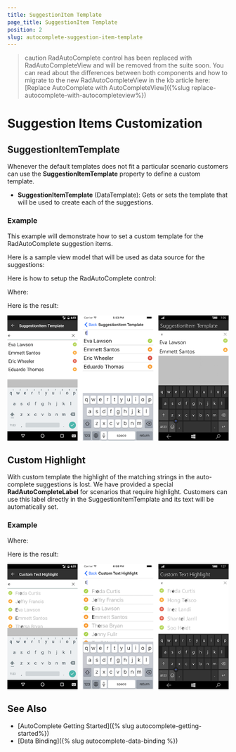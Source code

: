```yaml
---
title: SuggestionItem Template
page_title: SuggestionItem Template
position: 2
slug: autocomplete-suggestion-item-template
---
```


>caution RadAutoComplete control has been replaced with RadAutoCompleteView and will be removed from the suite soon. You can read about the differences between both components and how to migrate to the new RadAutoCompleteView in the kb article here: [Replace AutoComplete with AutoCompleteView]({%slug replace-autocomplete-with-autocompleteview%})

# Suggestion Items Customization

## SuggestionItemTemplate

Whenever the default templates does not fit a particular scenario customers can use the **SuggestionItemTemplate** property to define a custom template.

- **SuggestionItemTemplate** (DataTemplate): Gets or sets the template that will be used to create each of the suggestions.

### Example

This example will demonstrate how to set a custom template for the RadAutoComplete suggestion items.

Here is a sample view model that will be used as data source for the suggestions:

<snippet id='autocomplete-features-suggestion-item-template-viewmodel'/>

Here is how to setup the RadAutoComplete control:

<snippet id='autocomplete-features-suggestion-item-template'/>

Where:

<snippet id='xmlns-telerikinput'/>

Here is the result:

![AutoComplete SuggestionItemTemplate Example](../images/autocomplete-item-template.png "AutoComplete SuggestionItemTemplate Example")

## Custom Highlight

With custom template the highlight of the matching strings in the auto-complete suggestions is lost. We have provided a special **RadAutoCompleteLabel** for scenarios that require highlight. Customers can use this label directly in the SuggestionItemTemplate and its text will be automatically set.

### Example

<snippet id='autocomplete-features-custom-highlight'/>

Where:

<snippet id='xmlns-telerikinput'/>

Here is the result:

![AutoComplete Custom Highlight Example](../images/autocomplete-custom-highlight.png "AutoComplete Custom Highlight Example")

## See Also

- [AutoComplete Getting Started]({% slug autocomplete-getting-started%})
- [Data Binding]({% slug autocomplete-data-binding %})